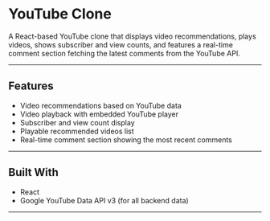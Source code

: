 # YouTube Clone

A React-based YouTube clone that displays video recommendations, plays videos, shows subscriber and view counts, and features a real-time comment section fetching the latest comments from the YouTube API.

---

## Features

- Video recommendations based on YouTube data  
- Video playback with embedded YouTube player  
- Subscriber and view count display  
- Playable recommended videos list  
- Real-time comment section showing the most recent comments  

---

## Built With

- React  
- Google YouTube Data API v3 (for all backend data)  

---
